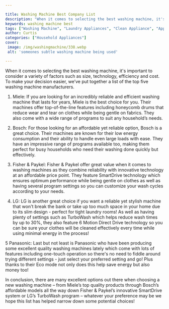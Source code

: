 ```yaml
---

title: Washing Machine Best Company List
description: "When it comes to selecting the best washing machine, it's important to consider a variety of factors such as size, technology, eff...find out now"
keywords: washing machine best
tags: ["Washing Machine", "Laundry Appliances", "Clean Appliance", "Appliance Guide"]
author: Curtis
categories: ["Household Appliances"]
cover: 
 image: /img/washingmachine/338.webp
 alt: 'someones subtle washing machine being used'

---
```


When it comes to selecting the best washing machine, it's important to consider a variety of factors such as size, technology, efficiency and cost. To make your decision easier, we’ve put together a list of the top five washing machine manufacturers. 

1. Miele: If you are looking for an incredibly reliable and efficient washing machine that lasts for years, Miele is the best choice for you. Their machines offer top-of-the-line features including honeycomb drums that reduce wear and tear on clothes while being gentle on fabrics. They also come with a wide range of programs to suit any household’s needs.

2. Bosch: For those looking for an affordable yet reliable option, Bosch is a great choice. Their machines are known for their low energy consumption and their ability to handle even large loads with ease. They have an impressive range of programs available too, making them perfect for busy households who need their washing done quickly but effectively.

3. Fisher & Paykel: Fisher & Paykel offer great value when it comes to washing machines as they combine reliability with innovative technology at an affordable price point. They feature SmartDrive technology which ensures optimum performance while being gentle on clothes as well as having several program settings so you can customize your wash cycles according to your needs. 

4. LG: LG is another great choice if you want a reliable yet stylish machine that won't break the bank or take up too much space in your home due to its slim design - perfect for tight laundry rooms! As well as having plenty of settings such as TurboWash which helps reduce wash times by up to 30%, they also feature 6 Motion Direct Drive technology so you can be sure your clothes will be cleaned effectively every time while using minimal energy in the process! 

5 Panasonic: Last but not least is Panasonic who have been producing some excellent quality washing machines lately which come with lots of features including one-touch operation so there's no need to fiddle around trying different settings - just select your preferred setting and go! Plus thanks to their Eco mode not only does this help save energy but also money too! 

 In conclusion, there are many excellent options out there when choosing a new washing machine – from Miele’s top quality products through Bosch’s affordable models all the way down Fisher & Paykel’s innovative SmartDrive system or LG’s TurboWash program – whatever your preference may be we hope this list has helped narrow down some potential choices!
